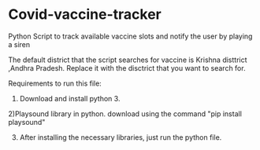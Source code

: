 # Covid-vaccine-tracker

Python Script to track available vaccine slots and notify the user by playing a siren


The default district that the script searches for vaccine is Krishna disttrict ,Andhra Pradesh. Replace it with the disctrict that you want to search for.


Requirements to run this file: 

1) Download and install python 3.


2)Playsound library in python.
  download using the command "pip install playsound"
  
  
3) After installing the necessary libraries, just run the python file.
